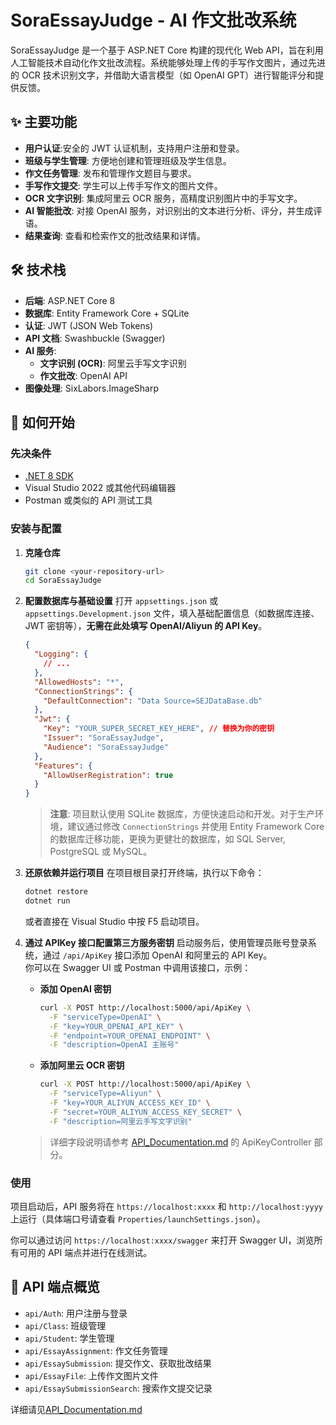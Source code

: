 # SoraEssayJudge - AI 作文批改系统

SoraEssayJudge 是一个基于 ASP.NET Core 构建的现代化 Web API，旨在利用人工智能技术自动化作文批改流程。系统能够处理上传的手写作文图片，通过先进的 OCR 技术识别文字，并借助大语言模型（如 OpenAI GPT）进行智能评分和提供反馈。

## ✨ 主要功能

- **用户认证**:安全的 JWT 认证机制，支持用户注册和登录。
- **班级与学生管理**: 方便地创建和管理班级及学生信息。
- **作文任务管理**: 发布和管理作文题目与要求。
- **手写作文提交**: 学生可以上传手写作文的图片文件。
- **OCR 文字识别**: 集成阿里云 OCR 服务，高精度识别图片中的手写文字。
- **AI 智能批改**: 对接 OpenAI 服务，对识别出的文本进行分析、评分，并生成评语。
- **结果查询**: 查看和检索作文的批改结果和详情。

## 🛠️ 技术栈

- **后端**: ASP.NET Core 8
- **数据库**: Entity Framework Core + SQLite
- **认证**: JWT (JSON Web Tokens)
- **API 文档**: Swashbuckle (Swagger)
- **AI 服务**:
  - **文字识别 (OCR)**: 阿里云手写文字识别
  - **作文批改**: OpenAI API
- **图像处理**: SixLabors.ImageSharp

## 🚀 如何开始

### 先决条件

- [.NET 8 SDK](https://dotnet.microsoft.com/download/dotnet/8.0)
- Visual Studio 2022 或其他代码编辑器
- Postman 或类似的 API 测试工具

### 安装与配置

1.  **克隆仓库**
    ```bash
    git clone <your-repository-url>
    cd SoraEssayJudge
    ```

2.  **配置数据库与基础设置**
    打开 `appsettings.json` 或 `appsettings.Development.json` 文件，填入基础配置信息（如数据库连接、JWT 密钥等），**无需在此处填写 OpenAI/Aliyun 的 API Key**。

    ```json
    {
      "Logging": {
        // ...
      },
      "AllowedHosts": "*",
      "ConnectionStrings": {
        "DefaultConnection": "Data Source=SEJDataBase.db"
      },
      "Jwt": {
        "Key": "YOUR_SUPER_SECRET_KEY_HERE", // 替换为你的密钥
        "Issuer": "SoraEssayJudge",
        "Audience": "SoraEssayJudge"
      },
      "Features": {
        "AllowUserRegistration": true
      }
    }
    ```

    > **注意**: 项目默认使用 SQLite 数据库，方便快速启动和开发。对于生产环境，建议通过修改 `ConnectionStrings` 并使用 Entity Framework Core 的数据库迁移功能，更换为更健壮的数据库，如 SQL Server, PostgreSQL 或 MySQL。

3.  **还原依赖并运行项目**
    在项目根目录打开终端，执行以下命令：
    ```bash
    dotnet restore
    dotnet run
    ```
    或者直接在 Visual Studio 中按 F5 启动项目。

4.  **通过 APIKey 接口配置第三方服务密钥**
    启动服务后，使用管理员账号登录系统，通过 `/api/ApiKey` 接口添加 OpenAI 和阿里云的 API Key。  
    你可以在 Swagger UI 或 Postman 中调用该接口，示例：

    - **添加 OpenAI 密钥**
      ```bash
      curl -X POST http://localhost:5000/api/ApiKey \
        -F "serviceType=OpenAI" \
        -F "key=YOUR_OPENAI_API_KEY" \
        -F "endpoint=YOUR_OPENAI_ENDPOINT" \
        -F "description=OpenAI 主账号"
      ```

    - **添加阿里云 OCR 密钥**
      ```bash
      curl -X POST http://localhost:5000/api/ApiKey \
        -F "serviceType=Aliyun" \
        -F "key=YOUR_ALIYUN_ACCESS_KEY_ID" \
        -F "secret=YOUR_ALIYUN_ACCESS_KEY_SECRET" \
        -F "description=阿里云手写文字识别"
      ```

    > 详细字段说明请参考 [API_Documentation.md](./API_Documentation.md) 的 ApiKeyController 部分。

### 使用

项目启动后，API 服务将在 `https://localhost:xxxx` 和 `http://localhost:yyyy` 上运行（具体端口号请查看 `Properties/launchSettings.json`）。

你可以通过访问 `https://localhost:xxxx/swagger` 来打开 Swagger UI，浏览所有可用的 API 端点并进行在线测试。

## 📖 API 端点概览

- `api/Auth`: 用户注册与登录
- `api/Class`: 班级管理
- `api/Student`: 学生管理
- `api/EssayAssignment`: 作文任务管理
- `api/EssaySubmission`: 提交作文、获取批改结果
- `api/EssayFile`: 上传作文图片文件
- `api/EssaySubmissionSearch`: 搜索作文提交记录

详细请见[API_Documentation.md](./API_Documentation.md)
